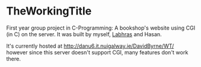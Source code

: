 # TheWorkingTitle
First year group project in C-Programming: A bookshop's website using CGI (in C) on the server.
It was built by myself, [Labhras](https://github.com/worhello) and Hasan.

It's currently hosted at http://danu6.it.nuigalway.ie/DavidByrne/WT/ however since this server doesn't support CGI, many features don't work there.
